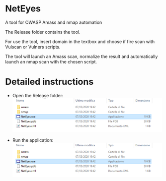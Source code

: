 # NetEyes
A tool for OWASP Amass and nmap automation

The Release folder contains the tool.

For use the tool, insert domain in the textbox and choose if fire scan with Vulscan or Vulners scripts.

The tool will launch an Amass scan, normalize the result and automatically launch an nmap scan with the chosen script.

# Detailed instructions

- Open the Release folder:
![Release Folder](https://raw.githubusercontent.com/randomtable/NetEyes/master/Images/1.png)

- Run the application:
![Application](https://raw.githubusercontent.com/randomtable/NetEyes/master/Images/1.png)
